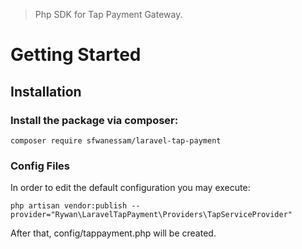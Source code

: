 > Php SDK for Tap Payment Gateway.


# Getting Started

## Installation
### Install the package via composer:
```
composer require sfwanessam/laravel-tap-payment
```


### Config Files
In order to edit the default configuration you may execute:
```
php artisan vendor:publish --provider="Rywan\LaravelTapPayment\Providers\TapServiceProvider"
```
After that, config/tappayment.php will be created.
